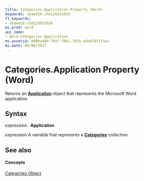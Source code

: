 ```yaml
---
title: Categories.Application Property (Word)
keywords: vbawd10.chm126551016
f1_keywords:
- vbawd10.chm126551016
ms.prod: word
api_name:
- Word.Categories.Application
ms.assetid: 0800a469-701f-f061-f83a-e9a47df17aa1
ms.date: 06/08/2017
---
```



# Categories.Application Property (Word)

Returns an  **[Application](Word.Application.md)** object that represents the Microsoft Word application.


## Syntax

 _expression_ . **Application**

 _expression_ A variable that represents a **[Categories](Word.Categories.md)** collection.


## See also


#### Concepts


[Categories Object](Word.Categories.md)

